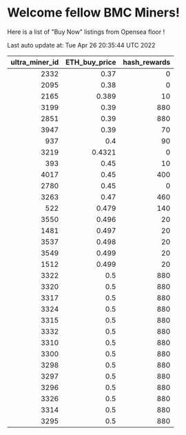 # Welcome fellow BMC Miners!
Here is a list of "Buy Now" listings from Opensea floor !


Last auto update at: Tue Apr 26 20:35:44 UTC 2022


|   ultra_miner_id |   ETH_buy_price |   hash_rewards |
|-----------------:|----------------:|---------------:|
|             2332 |          0.37   |              0 |
|             2095 |          0.38   |              0 |
|             2165 |          0.389  |             10 |
|             3199 |          0.39   |            880 |
|             2851 |          0.39   |            880 |
|             3947 |          0.39   |             70 |
|              937 |          0.4    |             90 |
|             3219 |          0.4321 |              0 |
|              393 |          0.45   |             10 |
|             4017 |          0.45   |            400 |
|             2780 |          0.45   |              0 |
|             3263 |          0.47   |            460 |
|              522 |          0.479  |            140 |
|             3550 |          0.496  |             20 |
|             1481 |          0.497  |             20 |
|             3537 |          0.498  |             20 |
|             3549 |          0.499  |             20 |
|             1512 |          0.499  |             20 |
|             3322 |          0.5    |            880 |
|             3320 |          0.5    |            880 |
|             3317 |          0.5    |            880 |
|             3324 |          0.5    |            880 |
|             3315 |          0.5    |            880 |
|             3332 |          0.5    |            880 |
|             3310 |          0.5    |            880 |
|             3300 |          0.5    |            880 |
|             3298 |          0.5    |            880 |
|             3297 |          0.5    |            880 |
|             3296 |          0.5    |            880 |
|             3326 |          0.5    |            880 |
|             3314 |          0.5    |            880 |
|             3295 |          0.5    |            880 |